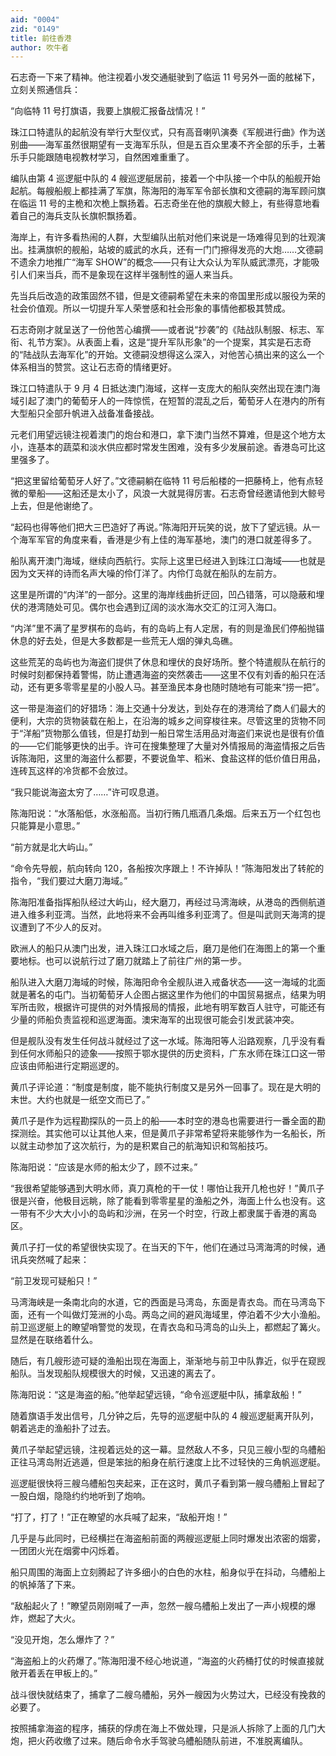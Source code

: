 ```yaml
---
aid: "0004"
zid: "0149"
title: 前往香港
author: 吹牛者
---
```


石志奇一下来了精神。他注视着小发交通艇驶到了临运 11 号另外一面的舷梯下，立刻关照通信兵：

“向临特 11 号打旗语，我要上旗舰汇报备战情况！”

珠江口特遣队的起航没有举行大型仪式，只有高音喇叭演奏《军舰进行曲》作为送别曲——海军虽然很期望有一支海军乐队，但是五百众里凑不齐全部的乐手，土著乐手只能跟随电视教材学习，自然困难重重了。

编队由第 4 巡逻艇中队的 4 艘巡逻艇居前，接着一个中队接一个中队的船舰开始起航。每艘船舰上都挂满了军旗，陈海阳的海军军令部长旗和文德嗣的海军顾问旗在临运 11 号的主桅和次桅上飘扬着。石志奇坐在他的旗舰大鲸上，有些得意地看着自己的海兵支队长旗帜飘扬着。

海岸上，有许多看热闹的人群，大型编队出航对他们来说是一场难得见到的壮观演出。挂满旗帜的舰船，站坡的威武的水兵，还有一门门擦得发亮的大炮……文德嗣不遗余力地推广“海军 SHOW”的概念——只有让大众认为军队威武漂亮，才能吸引人们来当兵，而不是象现在这样半强制性的逼人来当兵。

先当兵后改造的政策固然不错，但是文德嗣希望在未来的帝国里形成以服役为荣的社会价值观。所以一切提升军人荣誉感和社会形象的事情他都极其赞成。

石志奇刚才就呈送了一份他苦心编撰——或者说“抄袭”的《陆战队制服、标志、军衔、礼节方案》。从表面上看，这是“提升军队形象”的一个提案，其实是石志奇的“陆战队去海军化”的开始。文德嗣没想得这么深入，对他苦心搞出来的这么一个体系相当的赞赏。这让石志奇的情绪更好。

珠江口特遣队于 9 月 4 日抵达澳门海域，这样一支庞大的船队突然出现在澳门海域引起了澳门的葡萄牙人的一阵惊慌，在短暂的混乱之后，葡萄牙人在港内的所有大型船只全部升帆进入战备准备接战。

元老们用望远镜注视着澳门的炮台和港口，拿下澳门当然不算难，但是这个地方太小，连基本的蔬菜和淡水供应都时常发生困难，没有多少发展前途。香港岛可比这里强多了。

“把这里留给葡萄牙人好了。”文德嗣躺在临特 11 号后船楼的一把藤椅上，他有点轻微的晕船——这船还是太小了，风浪一大就晃得厉害。石志奇曾经邀请他到大鲸号上去，但是他谢绝了。

“起码也得等他们把大三巴造好了再说。”陈海阳开玩笑的说，放下了望远镜。从一个海军军官的角度来看，香港是少有上佳的海军基地，澳门的港口就差得多了。

船队离开澳门海域，继续向西航行。实际上这里已经进入到珠江口海域——也就是因为文天祥的诗而名声大噪的伶仃洋了。内伶仃岛就在船队的左前方。

这里是所谓的“内洋”的一部分。这里的海岸线曲折迂回，凹凸错落，可以隐蔽和埋伏的港湾随处可见。偶尔也会遇到辽阔的淡水海水交汇的江河入海口。

“内洋”里不满了星罗棋布的岛屿，有的岛屿上有人定居，有的则是渔民们停船抛锚休息的好去处，但是大多数都是一些荒无人烟的弹丸岛礁。

这些荒芜的岛屿也为海盗们提供了休息和埋伏的良好场所。整个特遣舰队在航行的时候时刻都保持着警惕，防止遭遇海盗的突然袭击——这里不仅有刘香的船只在活动，还有更多零零星星的小股人马。甚至渔民本身也随时随地有可能来“捞一把”。

这一带是海盗们的好猎场：海上交通十分发达，到处存在的港湾给了商人们最大的便利，大宗的货物装载在船上，在沿海的城乡之间穿梭往来。尽管这里的货物不同于“洋船”货物那么值钱，但是打劫到一船日常生活用品对海盗们来说也是很有价值的——它们能够更快的出手。许可在搜集整理了大量对外情报局的海盗情报之后告诉陈海阳，这里的海盗什么都要，不要说鱼竿、稻米、食盐这样的低价值日用品，连砖瓦这样的冷货都不会放过。

“我只能说海盗太穷了……”许可叹息道。

陈海阳说：“水落船低，水涨船高。当初行贿几瓶酒几条烟。后来五万一个红包也只能算是小意思。”

“前方就是北大屿山。”

“命令先导舰，航向转向 120，各船按次序跟上！不许掉队！”陈海阳发出了转舵的指令，“我们要过大磨刀海域。”

陈海阳准备指挥船队经过大屿山，经大磨刀，再经过马湾海峡，从港岛的西侧航道进入维多利亚湾。当然，此地将来不会再叫维多利亚湾了。但是叫武则天海湾的提议遭到了不少人的反对。

欧洲人的船只从澳门出发，进入珠江口水域之后，磨刀是他们在海图上的第一个重要地标。也可以说航行过了磨刀就踏上了前往广州的第一步。

船队进入大磨刀海域的时候，陈海阳命令全舰队进入戒备状态——这一海域的北面就是著名的屯门。当初葡萄牙人企图占据这里作为他们的中国贸易据点，结果为明军所击败，根据许可提供的对外情报局的情报，此地有明军数百人驻守，可能还有少量的师船负责监视和巡逻海面。澳宋海军的出现很可能会引发武装冲突。

但是舰队没有发生任何战斗就经过了这一水域。陈海阳等人沿路观察，几乎没有看到任何水师船只的迹象——按照于鄂水提供的历史资料，广东水师在珠江口这一带应该由师船进行定期巡逻的。

黄爪子评论道：“制度是制度，能不能执行制度又是另外一回事了。现在是大明的末世。大约也就是一纸空文而已了。”

黄爪子是作为远程勘探队的一员上的船——本时空的港岛也需要进行一番全面的勘探测绘。其实他可以让其他人来，但是黄爪子非常希望将来能够作为一名船长，所以就主动参加了这次航行，为的是积累自己的航海知识和驾船技巧。

陈海阳说：“应该是水师的船太少了，顾不过来。”

“我很希望能够遇到大明水师，真刀真枪的干一仗！哪怕让我开几枪也好！”黄爪子很是兴奋，他极目远眺，除了能看到零零星星的渔船之外，海面上什么也没有。这一带有不少大大小小的岛屿和沙洲，在另一个时空，行政上都隶属于香港的离岛区。

黄爪子打一仗的希望很快实现了。在当天的下午，他们在通过马湾海湾的时候，通讯兵突然喊了起来：

“前卫发现可疑船只！”

马湾海峡是一条南北向的水道，它的西面是马湾岛，东面是青衣岛。而在马湾岛下面，还有一个叫做灯笼洲的小岛。两岛之间的避风海域里，停泊着不少大小渔船。前卫巡逻艇上的瞭望哨警觉的发现，在青衣岛和马湾岛的山头上，都燃起了篝火。显然是在联络着什么。

随后，有几艘形迹可疑的渔船出现在海面上，渐渐地与前卫中队靠近，似乎在窥觊船队。当发现船队规模很大的时候，又迅速的离去了。

陈海阳说：“这是海盗的船。”他举起望远镜，“命令巡逻艇中队，捕拿敌船！”

随着旗语手发出信号，几分钟之后，先导的巡逻艇中队的 4 艘巡逻艇离开队列，朝着逃走的渔船扑了过去。

黄爪子举起望远镜，注视着远处的这一幕。显然敌人不多，只见三艘小型的乌艚船正往马湾岛附近逃遁，但是笨拙的船身在航行速度上比不过轻快的三角帆巡逻艇。

巡逻艇很快将三艘乌艚船包夹起来，正在这时，黄爪子看到第一艘乌艚船上冒起了一股白烟，隐隐约约地听到了炮响。

“打了，打了！”正在瞭望的水兵喊了起来，“敌船开炮！”

几乎是与此同时，已经横拦在海盗船前面的两艘巡逻艇上同时爆发出浓密的烟雾，一团团火光在烟雾中闪烁着。

船只周围的海面上立刻腾起了许多细小的白色的水柱，船身似乎在抖动，乌艚船上的帆掉落了下来。

“敌船起火了！”瞭望员刚刚喊了一声，忽然一艘乌艚船上发出了一声小规模的爆炸，燃起了大火。

“没见开炮，怎么爆炸了？”

“海盗船上的火药爆了。”陈海阳漫不经心地说道，“海盗的火药桶打仗的时候直接就敞开着丢在甲板上的。”

战斗很快就结束了，捕拿了二艘乌艚船，另外一艘因为火势过大，已经没有挽救的必要了。

按照捕拿海盗的程序，捕获的俘虏在海上不做处理，只是派人拆除了上面的几门大炮，把火药收缴了过来。随后命令水手驾驶乌艚船随队前进，不准脱离编队。
